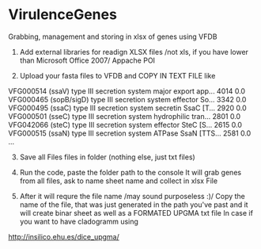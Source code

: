 # VirulenceGenes
Grabbing, management and storing in xlsx of genes using VFDB

1. Add external libraries for readign XLSX files /not xls, if you have lower than Microsoft Office 2007/
Appache POI

2. Upload your fasta files to VFDB and COPY IN TEXT FILE like 

VFG000514  (ssaV) type III secretion system major export app...  4014   0.0   
VFG000465  (sopB/sigD) type III secretion system effector So...  3342   0.0   
VFG000495  (ssaC) type III secretion system secretin SsaC [T...  2920   0.0   
VFG000501  (sseC) type III secretion system hydrophilic tran...  2801   0.0   
VFG042066  (steC) type III secretion system effector SteC [S...  2615   0.0   
VFG000515  (ssaN) type III secretion system ATPase SsaN [TTS...  2581   0.0   
...

3. Save all Files files in folder (nothing else, just txt files)

4. Run the code, paste the folder path to the console
It will grab genes from all files, ask to name sheet name and collect in xlsx File

5. After it will requre the file name /may sound purposeless :)/
Copy the name of the file, that was just generated in the path you've past
and it will create binar sheet as well as a FORMATED UPGMA txt file
In case if you want to have cladogramm using 

http://insilico.ehu.es/dice_upgma/


  
